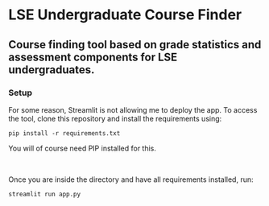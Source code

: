# LSE Undergraduate Course Finder

## Course finding tool based on grade statistics and assessment components for LSE undergraduates.

### Setup

For some reason, Streamlit is not allowing me to deploy the app. To access the tool, clone this repository and install the requirements using:

```pip install -r requirements.txt```

You will of course need PIP installed for this.

<br/>

Once you are inside the directory and have all requirements installed, run:

```streamlit run app.py```




